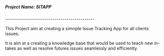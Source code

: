 <h5>Project Name: SITAPP</h5>
<span>---------------------------------------------</span>

<p>
This Project aim at creating a simnple Issue Tracking App for all clients issues.
</p>
<p>
It is aim at a creating a knowledge base that would be used to teach new in-takes as well as resolve futures issues seamlessly and efficiently.
</p>